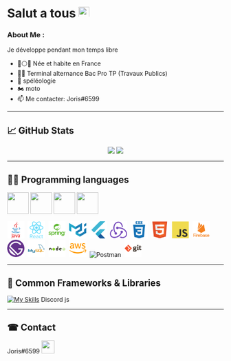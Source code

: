 # Salut a tous <img src="https://raw.githubusercontent.com/MartinHeinz/MartinHeinz/master/wave.gif" width="25px" height="25px">

### About Me :

Je développe pendant mon temps libre

- 🔵⚪🔴 Née et habite en France
- 👨‍🎓 Terminal alternance Bac Pro TP (Travaux Publics)
- 🔦 spéléologie
- 🏍 moto
- 📫 Me contacter: Joris#6599

---

## 📈 GitHub Stats
  <p align="center">
    <img 
      height="170em"
      src="https://github-readme-stats.vercel.app/api?username=Joris-developement&count_private=true&show_icons=true&theme=transparent"
    />
    <img 
      height="170em"
      src="https://github-readme-stats.vercel.app/api/top-langs/?username=Joris-developement&theme=transparent&layout=compact"
    />
    <!--
    1. lua
    2. MySQL
    3. html
    4. css
    5. JavaScript
    6. TypeScript
    7. C++
    8. Python
    9. Golang
    10. batch
    11. MD
    -->
  </p>

---

 <!-- faire un true ou y'a le logo et ne nom du langage/framework -->

## 👨‍🏫 Programming languages
<img src="https://upload.wikimedia.org/wikipedia/commons/c/cf/Lua-Logo.svg" width="50px" height="50px">
<img src="https://upload.wikimedia.org/wikipedia/fr/6/62/MySQL.svg" width="50px" height="50px">
<img src="https://upload.wikimedia.org/wikipedia/commons/6/61/HTML5_logo_and_wordmark.svg" width="50px" height="50px">
<img src="https://upload.wikimedia.org/wikipedia/commons/d/d5/CSS3_logo_and_wordmark.svg" width="50px" height="50px">

<p>
<img src="https://github.com/devicons/devicon/blob/master/icons/java/java-original-wordmark.svg" title="Java" alt="Java" width="40" height="40"/>&nbsp;
<img src="https://github.com/devicons/devicon/blob/master/icons/react/react-original-wordmark.svg" title="React" alt="React" width="40" height="40"/>&nbsp;
<img src="https://github.com/devicons/devicon/blob/master/icons/spring/spring-original-wordmark.svg" title="Spring" alt="Spring" width="40" height="40"/>&nbsp;
<img src="https://github.com/devicons/devicon/blob/master/icons/materialui/materialui-original.svg" title="Material UI" alt="Material UI" width="40" height="40"/>&nbsp;
<img src="https://github.com/devicons/devicon/blob/master/icons/flutter/flutter-original.svg" title="Flutter" alt="Flutter" width="40" height="40"/>&nbsp;
<img src="https://github.com/devicons/devicon/blob/master/icons/redux/redux-original.svg" title="Redux" alt="Redux " width="40" height="40"/>&nbsp;
<img src="https://github.com/devicons/devicon/blob/master/icons/css3/css3-plain-wordmark.svg"  title="CSS3" alt="CSS" width="40" height="40"/>&nbsp;
<img src="https://github.com/devicons/devicon/blob/master/icons/html5/html5-original.svg" title="HTML5" alt="HTML" width="40" height="40"/>&nbsp;
<img src="https://github.com/devicons/devicon/blob/master/icons/javascript/javascript-original.svg" title="JavaScript" alt="JavaScript" width="40" height="40"/>&nbsp;
<img src="https://github.com/devicons/devicon/blob/master/icons/firebase/firebase-plain-wordmark.svg" title="Firebase" alt="Firebase" width="40" height="40"/>&nbsp;
<img src="https://github.com/devicons/devicon/blob/master/icons/gatsby/gatsby-original.svg" title="Gatsby"  alt="Gatsby" width="40" height="40"/>&nbsp;
<img src="https://github.com/devicons/devicon/blob/master/icons/mysql/mysql-original-wordmark.svg" title="MySQL"  alt="MySQL" width="40" height="40"/>&nbsp;
<img src="https://github.com/devicons/devicon/blob/master/icons/nodejs/nodejs-original-wordmark.svg" title="NodeJS" alt="NodeJS" width="40" height="40"/>&nbsp;
<img src="https://github.com/devicons/devicon/blob/master/icons/amazonwebservices/amazonwebservices-plain-wordmark.svg" title="AWS" alt="AWS" width="40" height="40"/>&nbsp;
<img src="https://www.vectorlogo.zone/logos/getpostman/getpostman-icon.svg" title="Postman"  alt="Postman" width="40" height="40"/>&nbsp;
<img src="https://github.com/devicons/devicon/blob/master/icons/git/git-original-wordmark.svg" title="Git" **alt="Git" width="40" height="40"/>&nbsp;
</p>

---

## 📗 Common Frameworks & Libraries
[![My Skills](https://skills.thijs.gg/icons?i=jquery,svelte,mysql)](https://skills.thijs.gg)
Discord js

---

<summary><h2> ☎ Contact </h2></summary>

Joris#6599 <img src="https://upload.wikimedia.org/wikipedia/commons/c/cf/Lua-Logo.svg" width="30px" height="30px">

<!-- ![Discord](https://img.shields.io/badge/Joris%236599-5865F2?style=for-the-badge&logo=discord&logoColor=white) Joris#6599 -->

<!-- <details><summary><h2> ☎ Contact </h2></summary>
| Platform | Name |
| -------- | ---- |
| Discord | Joris#6599 |
</details> -->

